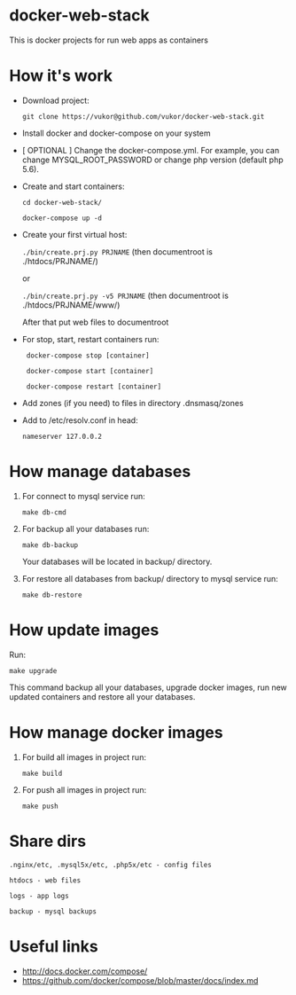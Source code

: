 docker-web-stack
===========

This is docker projects for run web apps as containers

How it's work
===========

* Download project:

    `` git clone https://vukor@github.com/vukor/docker-web-stack.git ``

* Install docker and docker-compose on your system

* [ OPTIONAL ] Change the docker-compose.yml. For example, you can change MYSQL_ROOT_PASSWORD or change php version (default php 5.6).

* Create and start containers:
    
    `` cd docker-web-stack/ ``

    `` docker-compose up -d ``

* Create your first virtual host:

    `` ./bin/create.prj.py PRJNAME `` (then documentroot is ./htdocs/PRJNAME/)

	or

    `` ./bin/create.prj.py -v5 PRJNAME `` (then documentroot is ./htdocs/PRJNAME/www/)

    After that put web files to documentroot

* For stop, start, restart containers run:
    
    `` docker-compose stop [container]``
    
    `` docker-compose start [container]``
    
    `` docker-compose restart [container]``

* Add zones (if you need) to files in directory .dnsmasq/zones

* Add to /etc/resolv.conf in head:

    `` nameserver 127.0.0.2 ``

How manage databases
===========

1. For connect to mysql service run:
    
    `` make db-cmd ``

2. For backup all your databases run:
    
    `` make db-backup ``

    Your databases will be located in backup/ directory.

3. For restore all databases from backup/ directory to mysql service run:
    
    `` make db-restore ``

How update images
============
Run:

`` make upgrade ``

This command backup all your databases, upgrade docker images, run new updated containers and restore all your databases.

How manage docker images
===========

1. For build all images in project run:
    
    `` make build ``

2. For push all images in project run:
    
    `` make push ``

Share dirs
===========

``.nginx/etc, .mysql5x/etc, .php5x/etc - config files``

``htdocs - web files``

``logs - app logs``

``backup - mysql backups``

Useful links
============
  - http://docs.docker.com/compose/
  - https://github.com/docker/compose/blob/master/docs/index.md

